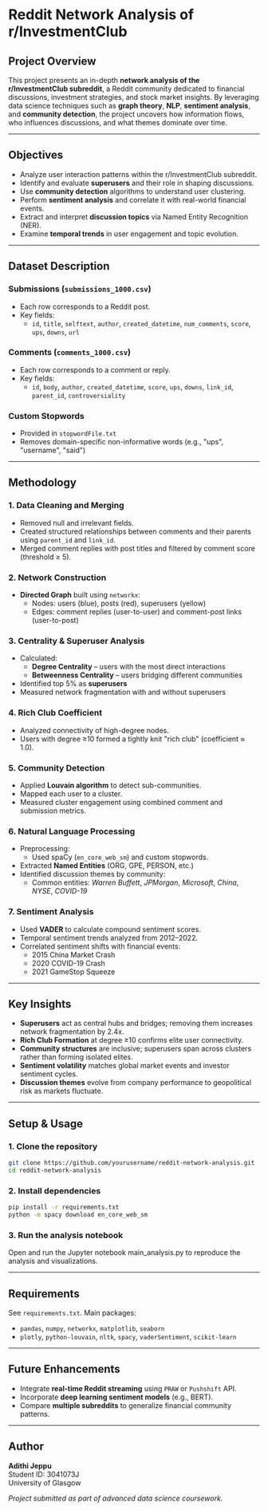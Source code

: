 # Reddit Network Analysis of r/InvestmentClub

## Project Overview

This project presents an in-depth **network analysis of the r/InvestmentClub subreddit**, a Reddit community dedicated to financial discussions, investment strategies, and stock market insights. By leveraging data science techniques such as **graph theory**, **NLP**, **sentiment analysis**, and **community detection**, the project uncovers how information flows, who influences discussions, and what themes dominate over time.

---

##  Objectives

- Analyze user interaction patterns within the r/InvestmentClub subreddit.
- Identify and evaluate **superusers** and their role in shaping discussions.
- Use **community detection** algorithms to understand user clustering.
- Perform **sentiment analysis** and correlate it with real-world financial events.
- Extract and interpret **discussion topics** via Named Entity Recognition (NER).
- Examine **temporal trends** in user engagement and topic evolution.

---

##  Dataset Description

### Submissions (`submissions_1000.csv`)
- Each row corresponds to a Reddit post.
- Key fields:
  - `id`, `title`, `selftext`, `author`, `created_datetime`, `num_comments`, `score`, `ups`, `downs`, `url`

### Comments (`comments_1000.csv`)
- Each row corresponds to a comment or reply.
- Key fields:
  - `id`, `body`, `author`, `created_datetime`, `score`, `ups`, `downs`, `link_id`, `parent_id`, `controversiality`

### Custom Stopwords
- Provided in `stopwordFile.txt`
- Removes domain-specific non-informative words (e.g., "ups", "username", "said")

---

##  Methodology

### 1. **Data Cleaning and Merging**
- Removed null and irrelevant fields.
- Created structured relationships between comments and their parents using `parent_id` and `link_id`.
- Merged comment replies with post titles and filtered by comment score (threshold ≥ 5).

### 2. **Network Construction**
- **Directed Graph** built using `networkx`:
  - Nodes: users (blue), posts (red), superusers (yellow)
  - Edges: comment replies (user-to-user) and comment-post links (user-to-post)

### 3. **Centrality & Superuser Analysis**
- Calculated:
  - **Degree Centrality** – users with the most direct interactions
  - **Betweenness Centrality** – users bridging different communities
- Identified top 5% as **superusers**
- Measured network fragmentation with and without superusers

### 4. **Rich Club Coefficient**
- Analyzed connectivity of high-degree nodes.
- Users with degree ≥10 formed a tightly knit "rich club" (coefficient ≈ 1.0).

### 5. **Community Detection**
- Applied **Louvain algorithm** to detect sub-communities.
- Mapped each user to a cluster.
- Measured cluster engagement using combined comment and submission metrics.

### 6. **Natural Language Processing**
- Preprocessing:
  - Used spaCy (`en_core_web_sm`) and custom stopwords.
- Extracted **Named Entities** (ORG, GPE, PERSON, etc.)
- Identified discussion themes by community:
  - Common entities: *Warren Buffett*, *JPMorgan*, *Microsoft*, *China*, *NYSE*, *COVID-19*

### 7. **Sentiment Analysis**
- Used **VADER** to calculate compound sentiment scores.
- Temporal sentiment trends analyzed from 2012–2022.
- Correlated sentiment shifts with financial events:
  - 2015 China Market Crash
  - 2020 COVID-19 Crash
  - 2021 GameStop Squeeze

---

##  Key Insights

- **Superusers** act as central hubs and bridges; removing them increases network fragmentation by 2.4x.
- **Rich Club Formation** at degree ≥10 confirms elite user connectivity.
- **Community structures** are inclusive; superusers span across clusters rather than forming isolated elites.
- **Sentiment volatility** matches global market events and investor sentiment cycles.
- **Discussion themes** evolve from company performance to geopolitical risk as markets fluctuate.

---
##  Setup & Usage

### 1. Clone the repository
```bash
git clone https://github.com/yourusername/reddit-network-analysis.git
cd reddit-network-analysis
```

### 2. Install dependencies
```bash
pip install -r requirements.txt
python -m spacy download en_core_web_sm
```

### 3. Run the analysis notebook
Open and run the Jupyter notebook main_analysis.py to reproduce the analysis and visualizations.

---

## Requirements

See `requirements.txt`. Main packages:
- `pandas`, `numpy`, `networkx`, `matplotlib`, `seaborn`
- `plotly`, `python-louvain`, `nltk`, `spacy`, `vaderSentiment`, `scikit-learn`

---

##  Future Enhancements

- Integrate **real-time Reddit streaming** using `PRAW` or `Pushshift` API.
- Incorporate **deep learning sentiment models** (e.g., BERT).
- Compare **multiple subreddits** to generalize financial community patterns.

---

##  Author

**Adithi Jeppu**  
Student ID: 3041073J  
University of Glasgow

_Project submitted as part of advanced data science coursework._
